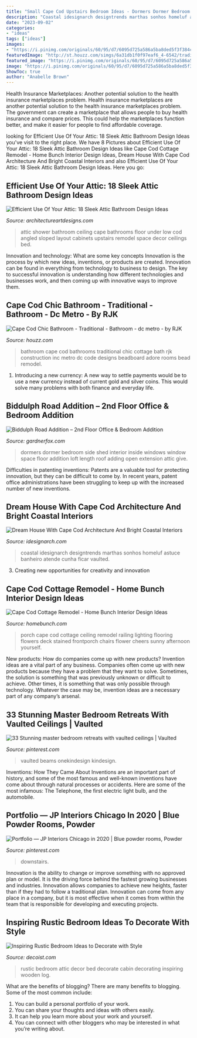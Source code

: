 ```yaml
---
title: "Small Cape Cod Upstairs Bedroom Ideas - Dormers Dormer Bedroom Side Shed Interior Inside Windows Window Space Floor Addition Loft Length Roof Adding Open Extension Attic Give"
description: "Coastal idesignarch designtrends marthas sonhos homeluf astuce banheiro atende cunha ficar vaulted"
date: "2023-09-02"
categories:
- "ideas"
tags: ["ideas"]
images:
- "https://i.pinimg.com/originals/60/95/d7/6095d725a586a5ba8ded5f3f384cfe97.jpg"
featuredImage: "http://st.houzz.com/simgs/6a31db1f0f97eaf6_4-6542/traditional-bathroom.jpg"
featured_image: "https://i.pinimg.com/originals/60/95/d7/6095d725a586a5ba8ded5f3f384cfe97.jpg"
image: "https://i.pinimg.com/originals/60/95/d7/6095d725a586a5ba8ded5f3f384cfe97.jpg"
ShowToc: true
author: "Anabelle Brown"
---
```



Health Insurance Marketplaces: Another potential solution to the health insurance marketplaces problem.
Health insurance marketplaces are another potential solution to the health insurance marketplaces problem. The government can create a marketplace that allows people to buy health insurance and compare prices. This could help the marketplaces function better, and make it easier for people to find affordable coverage.

	

		
looking for Efficient Use Of Your Attic: 18 Sleek Attic Bathroom Design Ideas you've visit to the right place. We have 8 Pictures about Efficient Use Of Your Attic: 18 Sleek Attic Bathroom Design Ideas like Cape Cod Cottage Remodel - Home Bunch Interior Design Ideas, Dream House With Cape Cod Architecture And Bright Coastal Interiors and also Efficient Use Of Your Attic: 18 Sleek Attic Bathroom Design Ideas. Here you go:
		
    
## Efficient Use Of Your Attic: 18 Sleek Attic Bathroom Design Ideas

<img loading=lazy src="http://www.architectureartdesigns.com/wp-content/uploads/2014/04/410.jpg" onerror="this.onerror=null;this.src='https://tse3.mm.bing.net/th?id=OIP.LZH5u3NHTJUfW816dx5VMAHaLI&amp;pid=15.1';" alt="Efficient Use Of Your Attic: 18 Sleek Attic Bathroom Design Ideas">

_Source: architectureartdesigns.com_

>attic shower bathroom ceiling cape bathrooms floor under low cod angled sloped layout cabinets upstairs remodel space decor ceilings bed. 

	

Innovation and technology: What are some key concepts
Innovation is the process by which new ideas, inventions, or products are created. Innovation can be found in everything from technology to business to design. The key to successful innovation is understanding how different technologies and businesses work, and then coming up with innovative ways to improve them.

    
## Cape Cod Chic Bathroom - Traditional - Bathroom - Dc Metro - By RJK

<img loading=lazy src="http://st.houzz.com/simgs/6a31db1f0f97eaf6_4-6542/traditional-bathroom.jpg" onerror="this.onerror=null;this.src='https://tse2.mm.bing.net/th?id=OIP.sVGDbQpIKSCnaMc6BrerfAAAAA&amp;pid=15.1';" alt="Cape Cod Chic Bathroom - Traditional - Bathroom - dc metro - by RJK">

_Source: houzz.com_

>bathroom cape cod bathrooms traditional chic cottage bath rjk construction inc metro dc code designs beadboard adore rooms bead remodel. 

	

1. Introducing a new currency: A new way to settle payments would be to use a new currency instead of current gold and silver coins. This would solve many problems with both finance and everyday life.

    
## Biddulph Road Addition – 2nd Floor Office &amp; Bedroom Addition

<img loading=lazy src="http://gardnerfox.com/renovationBlogs/AdditionWaynePA/wp-content/uploads/2010/12/dsc_00291.jpg" onerror="this.onerror=null;this.src='https://tse1.mm.bing.net/th?id=OIP.Do6ssF_jq5EN9ivSZP8UmAHaEw&amp;pid=15.1';" alt="Biddulph Road Addition – 2nd Floor Office &amp; Bedroom Addition">

_Source: gardnerfox.com_

>dormers dormer bedroom side shed interior inside windows window space floor addition loft length roof adding open extension attic give. 

	

Difficulties in patenting inventions:
Patents are a valuable tool for protecting innovation, but they can be difficult to come by. In recent years, patent office administrations have been struggling to keep up with the increased number of new inventions.

    
## Dream House With Cape Cod Architecture And Bright Coastal Interiors

<img loading=lazy src="https://www.idesignarch.com/wp-content/uploads/Cape-Cod-Architecture-Dream-Home_11.jpg" onerror="this.onerror=null;this.src='https://tse3.mm.bing.net/th?id=OIP.oHqsDNWbA-9mKyebCQn2LQHaE7&amp;pid=15.1';" alt="Dream House With Cape Cod Architecture And Bright Coastal Interiors">

_Source: idesignarch.com_

>coastal idesignarch designtrends marthas sonhos homeluf astuce banheiro atende cunha ficar vaulted. 

	

3. Creating new opportunities for creativity and innovation 

    
## Cape Cod Cottage Remodel - Home Bunch Interior Design Ideas

<img loading=lazy src="http://www.homebunch.com/wp-content/uploads/2015/12/Porch.-Front-Porch.-Front-Porch-Chairs.-Front-Porch-Ceiling.-Front-Porch-Flooring.-Front-Porch-Flowers.-Front-Porch-Lighting.-Front-Porch-Railing-FrontPorch-Porch-Anchor-Builders..jpg" onerror="this.onerror=null;this.src='https://tse1.mm.bing.net/th?id=OIP.H-ERy83LpSDiZUcVxhysBAHaLN&amp;pid=15.1';" alt="Cape Cod Cottage Remodel - Home Bunch Interior Design Ideas">

_Source: homebunch.com_

>porch cape cod cottage ceiling remodel railing lighting flooring flowers deck stained frontporch chairs flower cheers sunny afternoon yourself. 

	

New products: How do companies come up with new products?
Invention ideas are a vital part of any business. Companies often come up with new products because they have a problem that they want to solve. Sometimes, the solution is something that was previously unknown or difficult to achieve. Other times, it is something that was only possible through technology. Whatever the case may be, invention ideas are a necessary part of any company’s arsenal.

    
## 33 Stunning Master Bedroom Retreats With Vaulted Ceilings | Vaulted

<img loading=lazy src="https://i.pinimg.com/originals/12/32/be/1232be19e294854a0afa012d9dff3ee2.jpg" onerror="this.onerror=null;this.src='https://tse2.mm.bing.net/th?id=OIP.hyJBZx9A01STwh0XGRn1XgHaJ4&amp;pid=15.1';" alt="33 Stunning master bedroom retreats with vaulted ceilings | Vaulted">

_Source: pinterest.com_

>vaulted beams onekindesign kindesign. 

	

Inventions: How They Came About
Inventions are an important part of history, and some of the most famous and well-known inventions have come about through natural processes or accidents. Here are some of the most infamous: The Telephone, the first electric light bulb, and the automobile.

    
## Portfolio — JP Interiors Chicago In 2020 | Blue Powder Rooms, Powder

<img loading=lazy src="https://i.pinimg.com/originals/60/95/d7/6095d725a586a5ba8ded5f3f384cfe97.jpg" onerror="this.onerror=null;this.src='https://tse2.mm.bing.net/th?id=OIP.umXFtPA2jDd-6XNlYXTtNQHaMp&amp;pid=15.1';" alt="Portfolio — JP Interiors Chicago in 2020 | Blue powder rooms, Powder">

_Source: pinterest.com_

>downstairs. 

	

Innovation is the ability to change or improve something with no approved plan or model. It is the driving force behind the fastest growing businesses and industries. Innovation allows companies to achieve new heights, faster than if they had to follow a traditional plan. Innovation can come from any place in a company, but it is most effective when it comes from within the team that is responsible for developing and executing projects.

    
## Inspiring Rustic Bedroom Ideas To Decorate With Style

<img loading=lazy src="http://cdn.decoist.com/wp-content/uploads/2013/01/attic-rustic-bedroom.jpg" onerror="this.onerror=null;this.src='https://tse2.mm.bing.net/th?id=OIP.F_BpatBBOwBCxAuws0FWrQHaLI&amp;pid=15.1';" alt="Inspiring Rustic Bedroom Ideas to Decorate with Style">

_Source: decoist.com_

>rustic bedroom attic decor bed decorate cabin decorating inspiring wooden log. 

	

What are the benefits of blogging?
There are many benefits to blogging. Some of the most common include: 
1. You can build a personal portfolio of your work. 
2. You can share your thoughts and ideas with others easily. 
3. It can help you learn more about your work and yourself. 
4. You can connect with other bloggers who may be interested in what you’re writing about. 

